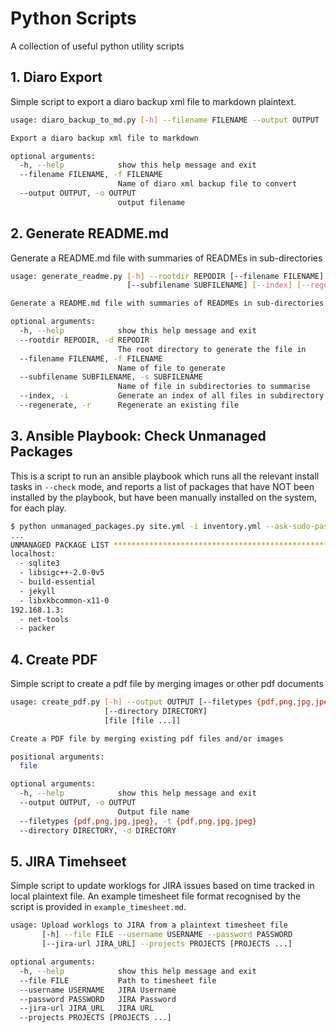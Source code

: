 # Python Scripts

A collection of useful python utility scripts

## 1. Diaro Export

Simple script to export a diaro backup xml file to markdown plaintext.

```bash
usage: diaro_backup_to_md.py [-h] --filename FILENAME --output OUTPUT

Export a diaro backup xml file to markdown

optional arguments:
  -h, --help            show this help message and exit
  --filename FILENAME, -f FILENAME
                        Name of diaro xml backup file to convert
  --output OUTPUT, -o OUTPUT
                        output filename
```

## 2. Generate README.md

Generate a README.md file with summaries of READMEs in sub-directories

```bash
usage: generate_readme.py [-h] --rootdir REPODIR [--filename FILENAME]
                          [--subfilename SUBFILENAME] [--index] [--regenerate]

Generate a README.md file with summaries of READMEs in sub-directories

optional arguments:
  -h, --help            show this help message and exit
  --rootdir REPODIR, -d REPODIR
                        The root directory to generate the file in
  --filename FILENAME, -f FILENAME
                        Name of file to generate
  --subfilename SUBFILENAME, -s SUBFILENAME
                        Name of file in subdirectories to summarise
  --index, -i           Generate an index of all files in subdirectory
  --regenerate, -r      Regenerate an existing file
```



## 3. Ansible Playbook: Check Unmanaged Packages

This is a script to run an ansible playbook which runs all the relevant install tasks in `--check` mode, and reports a list of packages that have NOT been installed by the playbook, but have been manually installed on the system, for each play.

```bash
$ python unmanaged_packages.py site.yml -i inventory.yml --ask-sudo-pass --tags package-installs
...
UNMANAGED PACKAGE LIST ************************************************
localhost:
  - sqlite3
  - libsigc++-2.0-0v5
  - build-essential
  - jekyll
  - libxkbcommon-x11-0
192.168.1.3:
  - net-tools
  - packer
```

## 4. Create PDF

Simple script to create a pdf file by merging images or other pdf documents

```bash
usage: create_pdf.py [-h] --output OUTPUT [--filetypes {pdf,png,jpg,jpeg}]
                     [--directory DIRECTORY]
                     [file [file ...]]

Create a PDF file by merging existing pdf files and/or images

positional arguments:
  file

optional arguments:
  -h, --help            show this help message and exit
  --output OUTPUT, -o OUTPUT
                        Output file name
  --filetypes {pdf,png,jpg,jpeg}, -t {pdf,png,jpg,jpeg}
  --directory DIRECTORY, -d DIRECTORY

```



## 5. JIRA Timehseet

Simple script to update worklogs for JIRA issues based on time tracked in local plaintext file. An example timesheet file format recognised by the script is provided in `example_timesheet.md`.

```bash
usage: Upload worklogs to JIRA from a plaintext timesheet file
       [-h] --file FILE --username USERNAME --password PASSWORD
       [--jira-url JIRA_URL] --projects PROJECTS [PROJECTS ...]

optional arguments:
  -h, --help            show this help message and exit
  --file FILE           Path to timesheet file
  --username USERNAME   JIRA Username
  --password PASSWORD   JIRA Password
  --jira-url JIRA_URL   JIRA URL
  --projects PROJECTS [PROJECTS ...]
```




